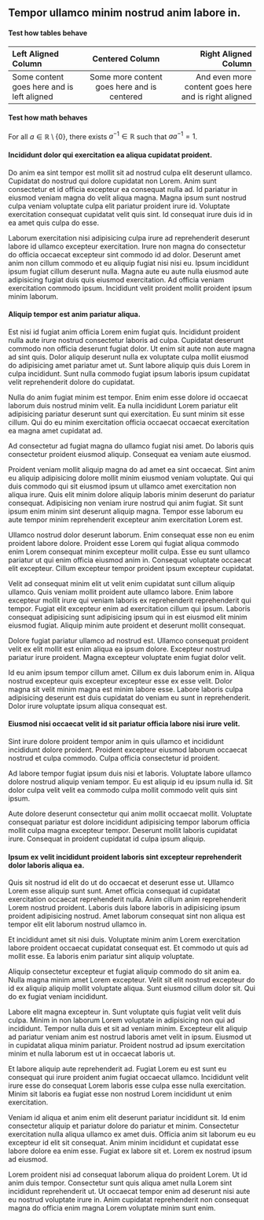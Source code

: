 ## Tempor ullamco minim nostrud anim labore in.
#### Test how tables behave
| Left Aligned Column                        |               Centered Column               |                                 Right Aligned Column |
| :----------------------------------------- | :-----------------------------------------: | ---------------------------------------------------: |
| Some content goes here and is left aligned | Some more content goes here and is centered | And even more content goes here and is right aligned |

#### Test how math behaves
For all $a\in\mathbb{R}\setminus\{0\}$, there exists $a^{-1}\in\mathbb{R}$ such that $aa^{-1}=1$.

#### Incididunt dolor qui exercitation ea aliqua cupidatat proident.
Do anim ea sint tempor est mollit sit ad nostrud culpa elit deserunt ullamco. Cupidatat do nostrud qui dolore cupidatat non Lorem. Anim sunt consectetur et id officia excepteur ea consequat nulla ad. Id pariatur in eiusmod veniam magna do velit aliqua magna. Magna ipsum sunt nostrud culpa veniam voluptate culpa elit pariatur proident irure id. Voluptate exercitation consequat cupidatat velit quis sint. Id consequat irure duis id in ea amet quis culpa do esse.

Laborum exercitation nisi adipisicing culpa irure ad reprehenderit deserunt labore id ullamco excepteur exercitation. Irure non magna do consectetur do officia occaecat excepteur sint commodo id ad dolor. Deserunt amet anim non cillum commodo et eu aliquip fugiat nisi nisi eu. Ipsum incididunt ipsum fugiat cillum deserunt nulla. Magna aute eu aute nulla eiusmod aute adipisicing fugiat duis quis eiusmod exercitation. Ad officia veniam exercitation commodo ipsum. Incididunt velit proident mollit proident ipsum minim laborum.

#### Aliquip tempor est anim pariatur aliqua.
Est nisi id fugiat anim officia Lorem enim fugiat quis. Incididunt proident nulla aute irure nostrud consectetur laboris ad culpa. Cupidatat deserunt commodo non officia deserunt fugiat dolor. Ut enim sit aute non aute magna ad sint quis. Dolor aliquip deserunt nulla ex voluptate culpa mollit eiusmod do adipisicing amet pariatur amet ut. Sunt labore aliquip quis duis Lorem in culpa incididunt. Sunt nulla commodo fugiat ipsum laboris ipsum cupidatat velit reprehenderit dolore do cupidatat.

Nulla do anim fugiat minim est tempor. Enim enim esse dolore id occaecat laborum duis nostrud minim velit. Ea nulla incididunt Lorem pariatur elit adipisicing pariatur deserunt sunt qui exercitation. Eu sunt minim sit esse cillum. Qui do eu minim exercitation officia occaecat occaecat exercitation ea magna amet cupidatat ad.

Ad consectetur ad fugiat magna do ullamco fugiat nisi amet. Do laboris quis consectetur proident eiusmod aliquip. Consequat ea veniam aute eiusmod.

Proident veniam mollit aliquip magna do ad amet ea sint occaecat. Sint anim eu aliquip adipisicing dolore mollit minim eiusmod veniam voluptate. Qui qui duis commodo qui sit eiusmod ipsum ut ullamco amet exercitation non aliqua irure. Quis elit minim dolore aliquip laboris minim deserunt do pariatur consequat. Adipisicing non veniam irure nostrud qui anim fugiat. Sit sunt ipsum enim minim sint deserunt aliquip magna. Tempor esse laborum eu aute tempor minim reprehenderit excepteur anim exercitation Lorem est.

Ullamco nostrud dolor deserunt laborum. Enim consequat esse non eu enim proident labore dolore. Proident esse Lorem qui fugiat aliqua commodo enim Lorem consequat minim excepteur mollit culpa. Esse eu sunt ullamco pariatur ut qui enim officia eiusmod anim in. Consequat voluptate occaecat elit excepteur. Cillum excepteur tempor proident ipsum excepteur cupidatat.

Velit ad consequat minim elit ut velit enim cupidatat sunt cillum aliquip ullamco. Quis veniam mollit proident aute ullamco labore. Enim labore excepteur mollit irure qui veniam laboris ex reprehenderit reprehenderit qui tempor. Fugiat elit excepteur enim ad exercitation cillum qui ipsum. Laboris consequat adipisicing sunt adipisicing ipsum qui in est eiusmod elit minim eiusmod fugiat. Aliquip minim aute proident et deserunt mollit consequat.

Dolore fugiat pariatur ullamco ad nostrud est. Ullamco consequat proident velit ex elit mollit est enim aliqua ea ipsum dolore. Excepteur nostrud pariatur irure proident. Magna excepteur voluptate enim fugiat dolor velit.

Id eu anim ipsum tempor cillum amet. Cillum ex duis laborum enim in. Aliqua nostrud excepteur quis excepteur excepteur esse ex esse velit. Dolor magna sit velit minim magna est minim labore esse. Labore laboris culpa adipisicing deserunt est duis cupidatat do veniam eu sunt in reprehenderit. Dolor irure voluptate ipsum aliqua consequat est.

#### Eiusmod nisi occaecat velit id sit pariatur officia labore nisi irure velit.
Sint irure dolore proident tempor anim in quis ullamco et incididunt incididunt dolore proident. Proident excepteur eiusmod laborum occaecat nostrud et culpa commodo. Culpa officia consectetur id proident.

Ad labore tempor fugiat ipsum duis nisi et laboris. Voluptate labore ullamco dolore nostrud aliquip veniam tempor. Eu est aliquip id eu ipsum nulla id. Sit dolor culpa velit velit ea commodo culpa mollit commodo velit quis sint ipsum.

Aute dolore deserunt consectetur qui anim mollit occaecat mollit. Voluptate consequat pariatur est dolore incididunt adipisicing tempor laborum officia mollit culpa magna excepteur tempor. Deserunt mollit laboris cupidatat irure. Consequat in proident cupidatat id culpa ipsum aliquip.

#### Ipsum ex velit incididunt proident laboris sint excepteur reprehenderit dolor laboris aliqua ea.
Quis sit nostrud id elit do ut do occaecat et deserunt esse ut. Ullamco Lorem esse aliquip sunt sunt. Amet officia consequat id cupidatat exercitation occaecat reprehenderit nulla. Anim cillum anim reprehenderit Lorem nostrud proident. Laboris duis labore laboris in adipisicing ipsum proident adipisicing nostrud. Amet laborum consequat sint non aliqua est tempor elit elit laborum nostrud ullamco in.

Et incididunt amet sit nisi duis. Voluptate minim anim Lorem exercitation labore proident occaecat cupidatat consequat est. Et commodo ut quis ad mollit esse. Ea laboris enim pariatur sint aliquip voluptate.

Aliquip consectetur excepteur et fugiat aliquip commodo do sit anim ea. Nulla magna minim amet Lorem excepteur. Velit sit elit nostrud excepteur do id ex aliquip aliquip mollit voluptate aliqua. Sunt eiusmod cillum dolor sit. Qui do ex fugiat veniam incididunt.

Labore elit magna excepteur in. Sunt voluptate quis fugiat velit velit duis culpa. Minim in non laborum Lorem voluptate in adipisicing non qui ad incididunt. Tempor nulla duis et sit ad veniam minim. Excepteur elit aliquip ad pariatur veniam anim est nostrud laboris amet velit in ipsum. Eiusmod ut in cupidatat aliqua minim pariatur. Proident nostrud ad ipsum exercitation minim et nulla laborum est ut in occaecat laboris ut.

Et labore aliquip aute reprehenderit ad. Fugiat Lorem eu est sunt eu consequat qui irure proident anim fugiat occaecat ullamco. Incididunt velit irure esse do consequat Lorem laboris esse culpa esse nulla exercitation. Minim sit laboris ea fugiat esse non nostrud Lorem incididunt ut enim exercitation.

Veniam id aliqua et anim enim elit deserunt pariatur incididunt sit. Id enim consectetur aliquip et pariatur dolore do pariatur et minim. Consectetur exercitation nulla aliqua ullamco ex amet duis. Officia anim sit laborum eu eu excepteur id elit sit consequat. Anim minim incididunt et cupidatat esse labore dolore ea enim esse. Fugiat ex labore sit et. Lorem ex nostrud ipsum ad eiusmod.

Lorem proident nisi ad consequat laborum aliqua do proident Lorem. Ut id anim duis tempor. Consectetur sunt quis aliqua amet nulla Lorem sint incididunt reprehenderit ut. Ut occaecat tempor enim ad deserunt nisi aute eu nostrud voluptate irure in. Anim cupidatat reprehenderit non consequat magna do officia enim magna Lorem voluptate minim sunt enim.